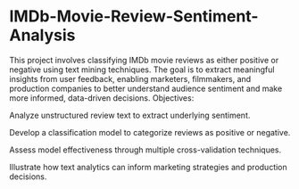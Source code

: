 # IMDb-Movie-Review-Sentiment-Analysis
This project involves classifying IMDb movie reviews as either positive or negative using text mining techniques. The goal is to extract meaningful insights from user feedback, enabling marketers, filmmakers, and production companies to better understand audience sentiment and make more informed, data-driven decisions.
Objectives:

Analyze unstructured review text to extract underlying sentiment.

Develop a classification model to categorize reviews as positive or negative.

Assess model effectiveness through multiple cross-validation techniques.

Illustrate how text analytics can inform marketing strategies and production decisions.
